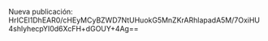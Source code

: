 Nueva publicación: HrICEI1DhEAR0/cHEyMCyBZWD7NtUHuokG5MnZKrARhlapadA5M/7OxiHU4shlyhecpYI0d6XcFH+dGOUY+4Ag==